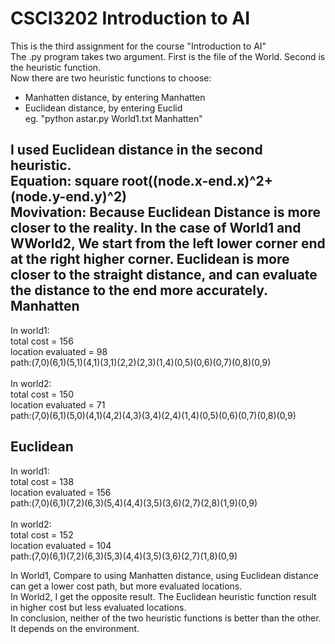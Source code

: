 # CSCI3202 Introduction to AI
This is the third assignment for the course "Introduction to AI"<br>
The .py program takes two argument. First is the file of the World. Second is the heuristic function.<br>
Now there are two heuristic functions to choose:
* Manhatten distance, by entering Manhatten
* Euclidean distance, by entering Euclid<br>
eg. "python astar.py World1.txt Manhatten"

I used Euclidean distance in the second heuristic.<br>
Equation: square root((node.x-end.x)^2+(node.y-end.y)^2)<br>
Movivation: Because Euclidean Distance is more closer to the reality. In the case of World1 and WWorld2, We start from the left lower corner end at the right higher corner. Euclidean is more closer to the straight distance, and can evaluate the distance to the end more accurately.<br>
Manhatten
---------
In world1:<br>
total cost = 156<br>
location evaluated = 98<br>
path:(7,0)(6,1)(5,1)(4,1)(3,1)(2,2)(2,3)(1,4)(0,5)(0,6)(0,7)(0,8)(0,9)<br>
<br>
In world2:<br>
total cost = 150<br>
location evaluated = 71<br>
path:(7,0)(6,1)(5,0)(4,1)(4,2)(4,3)(3,4)(2,4)(1,4)(0,5)(0,6)(0,7)(0,8)(0,9)<br>

Euclidean
--------
In world1:<br>
total cost = 138<br>
location evaluated = 156<br>
path:(7,0)(6,1)(7,2)(6,3)(5,4)(4,4)(3,5)(3,6)(2,7)(2,8)(1,9)(0,9)<br><br>
In world2:<br>
total cost = 152<br>
location evaluated = 104<br>
path:(7,0)(6,1)(7,2)(6,3)(5,3)(4,4)(3,5)(3,6)(2,7)(1,8)(0,9)<br>

In World1, Compare to using Manhatten distance, using Euclidean distance can get a lower cost path, but more evaluated locations.<br>
In World2, I get the opposite result. The Euclidean heuristic function result in higher cost but less evaluated locations.<br>
In conclusion, neither of the two heuristic functions is better than the other. It depends on the environment.
